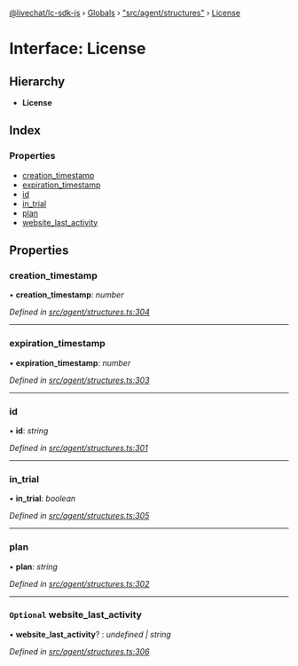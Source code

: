 [@livechat/lc-sdk-js](../README.md) › [Globals](../globals.md) › ["src/agent/structures"](../modules/_src_agent_structures_.md) › [License](_src_agent_structures_.license.md)

# Interface: License

## Hierarchy

* **License**

## Index

### Properties

* [creation_timestamp](_src_agent_structures_.license.md#creation_timestamp)
* [expiration_timestamp](_src_agent_structures_.license.md#expiration_timestamp)
* [id](_src_agent_structures_.license.md#id)
* [in_trial](_src_agent_structures_.license.md#in_trial)
* [plan](_src_agent_structures_.license.md#plan)
* [website_last_activity](_src_agent_structures_.license.md#optional-website_last_activity)

## Properties

###  creation_timestamp

• **creation_timestamp**: *number*

*Defined in [src/agent/structures.ts:304](https://github.com/livechat/lc-sdk-js/blob/d0a32c0/src/agent/structures.ts#L304)*

___

###  expiration_timestamp

• **expiration_timestamp**: *number*

*Defined in [src/agent/structures.ts:303](https://github.com/livechat/lc-sdk-js/blob/d0a32c0/src/agent/structures.ts#L303)*

___

###  id

• **id**: *string*

*Defined in [src/agent/structures.ts:301](https://github.com/livechat/lc-sdk-js/blob/d0a32c0/src/agent/structures.ts#L301)*

___

###  in_trial

• **in_trial**: *boolean*

*Defined in [src/agent/structures.ts:305](https://github.com/livechat/lc-sdk-js/blob/d0a32c0/src/agent/structures.ts#L305)*

___

###  plan

• **plan**: *string*

*Defined in [src/agent/structures.ts:302](https://github.com/livechat/lc-sdk-js/blob/d0a32c0/src/agent/structures.ts#L302)*

___

### `Optional` website_last_activity

• **website_last_activity**? : *undefined | string*

*Defined in [src/agent/structures.ts:306](https://github.com/livechat/lc-sdk-js/blob/d0a32c0/src/agent/structures.ts#L306)*
